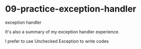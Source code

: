 # 09-practice-exception-handler
exception handler

It's also a summary of my exception handler experience.

I prefer to use Unchecked Exception to write codes
